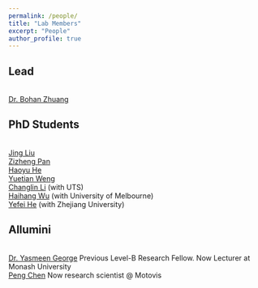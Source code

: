 ```yaml
---
permalink: /people/
title: "Lab Members"
excerpt: "People"
author_profile: true
---
```


## Lead
<br><a href="https://bohanzhuang.github.io/">Dr. Bohan Zhuang</a>

## PhD Students
<br><a href="https://www.jing-liu.com/">Jing Liu</a>
<br><a href="https://zizhengpan.github.io/">Zizheng Pan</a>
<br><a href="https://charles-haoyuhe.github.io/">Haoyu He</a>
<br><a href="https://www.linkedin.com/in/yuetian-weng-b2a077199/?originalSubdomain=au">Yuetian Weng</a>
<br><a href="https://scholar.google.com/citations?user=RLAgwBkAAAAJ&hl=en">Changlin Li</a> (with UTS)
<br><a href="https://mechanical.eng.unimelb.edu.au/people/research-students/roboticsoptimisation/haihang-wu">Haihang Wu</a> (with University of Melbourne)
<br><a href="https://scholar.google.com/citations?user=CTEQwwwAAAAJ&hl=zh-CN&oi=ao">Yefei He</a> (with Zhejiang University)


## Allumini
<br><a href="https://scholar.google.com/citations?user=URHQRGwAAAAJ&hl=en">Dr. Yasmeen George</a>  Previous Level-B Research Fellow. Now Lecturer at Monash University
<br><a href="https://scholar.google.com/citations?user=Hoh9p_kAAAAJ&hl=en">Peng Chen</a>  Now research scientist @ Motovis

